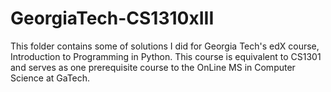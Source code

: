 # GeorgiaTech-CS1310xIII
This folder contains some of solutions I did for Georgia Tech's edX course, Introduction to Programming in Python. This course is equivalent to CS1301 and serves as one prerequisite course to the OnLine MS in Computer Science at GaTech.

